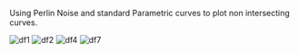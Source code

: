 Using Perlin Noise and standard Parametric curves to plot non intersecting curves.


![df1](https://github.com/ChaoticBlack/my_generative_art/assets/55967429/62ccdaa8-65aa-4d53-a63f-bcacaaef2c9b)
![df2](https://github.com/ChaoticBlack/my_generative_art/assets/55967429/92eda26c-857d-4caa-bc29-f8dde726ece5)
![df4](https://github.com/ChaoticBlack/my_generative_art/assets/55967429/29c6b30e-13aa-4f81-9d43-26e928fab1b8)
![df7](https://github.com/ChaoticBlack/my_generative_art/assets/55967429/0ee35319-1608-4d65-b1ab-097a93e391b5)
